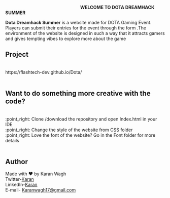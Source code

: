   <!-- hey-->
  <!--okay-->
  &nbsp;&nbsp;&nbsp;&nbsp;&nbsp;&nbsp;&nbsp;&nbsp;&nbsp;&nbsp;&nbsp;&nbsp;&nbsp;&nbsp;&nbsp;&nbsp;&nbsp;&nbsp;&nbsp;&nbsp;&nbsp;&nbsp;&nbsp;&nbsp;&nbsp;&nbsp;&nbsp;&nbsp;&nbsp;&nbsp;&nbsp;&nbsp;&nbsp;&nbsp;&nbsp;&nbsp;&nbsp;&nbsp;&nbsp;&nbsp;&nbsp;&nbsp;&nbsp;&nbsp;&nbsp;&nbsp;&nbsp;&nbsp;&nbsp;&nbsp;&nbsp;&nbsp;&nbsp;&nbsp;&nbsp;&nbsp;&nbsp;&nbsp;&nbsp;&nbsp;**WELCOME TO DOTA DREAMHACK SUMMER**
                               
**Dota Dreamhack Summer** is a website made for DOTA Gaming Event. Players can submit their entries for the event through the form .The environment of the website is designed in such a way that it attracts gamers and gives tempting vibes to explore more about the game
## Project 
 <br/>
   https://flashtech-dev.github.io/Dota/ 
 <br/>
 <br/>
 
## Want to do something more creative with the code?  
<br/>
:point_right: Clone /download the repository and open Index.html in your IDE 
<br/>
:point_right: Change the style of the website from CSS folder 
<br/>
:point_right: Love the font of the website? Go in the Font folder for more details
<br/>
<br/>

 
## Author
 Made with ❤️ by Karan Wagh  
 Twitter-[Karan](https://twitter.com/karannwagh) <br/>
 LinkedIn-[Karan](https://www.linkedin.com/in/karan-wagh-130263181/) <br/>
 E-mail- Karanwagh17@gmail.com <br/>






